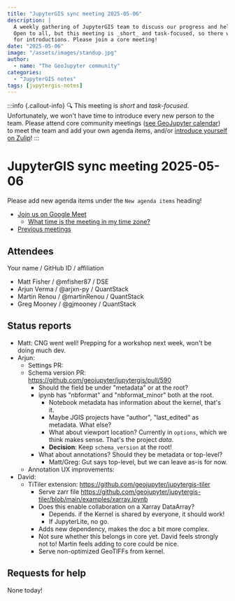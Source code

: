 ```yaml
---
title: "JupyterGIS sync meeting 2025-05-06"
description: |
  A weekly gathering of JupyterGIS team to discuss our progress and help each other out.
  Open to all, but this meeting is _short_ and task-focused, so there will not be time
  for introductions. Please join a core meeting!
date: "2025-05-06"
image: "/assets/images/standup.jpg"
author:
  - name: "The GeoJupyter community"
categories:
  - "JupyterGIS notes"
tags: [jupytergis-notes]
---
```


:::info {.callout-info}
:mag: This meeting is _short_ and _task-focused_. Unfortunately, we won't have time to
introduce every new person to the team. Please attend core community meetings ([see
GeoJupyter calendar](https://geojupyter.org/calendar)) to meet the team and add your own
agenda items, and/or
[introduce yourself on Zulip](https://jupyter.zulipchat.com/#narrow/channel/471314-geojupyter/topic/Welcome)!
:::

# JupyterGIS sync meeting 2025-05-06

Please add new agenda items under the `New agenda items` heading!

- [Join us on Google Meet](https://meet.google.com/zhk-vygf-gke)
  - [What time is the meeting in my time zone?](https://dateful.com/convert/utc?t=4pm)
- [Previous meetings](https://geojupyter.org/blog/#category=JupyterGIS%20notes)


## Attendees

Your name / GitHub ID / affiliation

* Matt Fisher / @mfisher87 / DSE
* Arjun Verma / @arjxn-py / QuantStack
* Martin Renou / @martinRenou / QuantStack
* Greg Mooney / @gjmooney / QuantStack


## Status reports

* Matt: CNG went well! Prepping for a workshop next week, won't be doing much dev.
* Arjun:
    * Settings PR: <PR Link>
    * Schema version PR: https://github.com/geojupyter/jupytergis/pull/590
        * Should the field be under "metadata" or at the root?
        * ipynb has "nbformat" and "nbformat_minor" both at the root.
            * Notebook metadata has information about the kernel, that's it.
            * Maybe JGIS projects have "author", "last_edited" as metadata. What else?
            * What about viewport location? Currently in `options`, which we think makes sense. That's the project _data_.
            * **Decision**: Keep `schema_version` at the root!
        * What about annotations? Should they be metadata or top-level?
            * Matt/Greg: Gut says top-level, but we can leave as-is for now.
    * Annotation UX improvements: <PR Link>
* David:
    * TiTiler extension: https://github.com/geojupyter/jupytergis-tiler
        * Serve zarr file https://github.com/geojupyter/jupytergis-tiler/blob/main/examples/xarray.ipynb
        * Does this enable collaboration on a Xarray DataArray?
            * Depends. if the Kernel is shared by everyone, it should work!
            * If JupyterLite, no go.
        * Adds new dependency, makes the doc a bit more complex.
        * Not sure whether this belongs in core yet. David feels strongly not to! Martin feels adding to core could be nice.
        * Serve non-optimized GeoTIFFs from kernel.

## Requests for help

None today!

